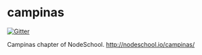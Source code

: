 campinas
========

[![Gitter](https://badges.gitter.im/Join%20Chat.svg)](https://gitter.im/nodeschool/campinas?utm_source=badge&utm_medium=badge&utm_campaign=pr-badge&utm_content=badge)

Campinas chapter of NodeSchool. http://nodeschool.io/campinas/
